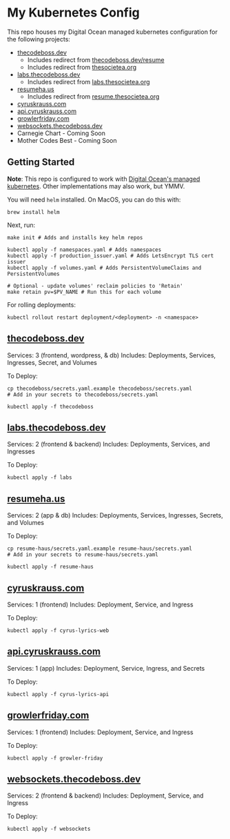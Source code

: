My Kubernetes Config
===

This repo houses my Digital Ocean managed kubernetes configuration for the following projects:
* [thecodeboss.dev](https://thecodeboss.dev)
  * Includes redirect from [thecodeboss.dev/resume](https://thecodeboss.dev/resume)
  * Includes redirect from [thesocietea.org](https://thesocietea.org)
* [labs.thecodeboss.dev](https://labs.thecodeboss.dev)
  * Includes redirect from [labs.thesocietea.org](https://labs.thesocietea.org)
* [resumeha.us](https://resumeha.us)
  * Includes redirect from [resume.thesocietea.org](https://resume.thesocietea.org)
* [cyruskrauss.com](https://cyruskrauss.com)
* [api.cyruskrauss.com](https://api.cyruskrauss.com)
* [growlerfriday.com](https://growlerfriday.com)
* [websockets.thecodeboss.dev](https://websockets.thecodeboss.dev)
* Carnegie Chart - Coming Soon
* Mother Codes Best - Coming Soon

## Getting Started
**Note**: This repo is configured to work with [Digital Ocean's managed
kubernetes](https://www.digitalocean.com/products/kubernetes/).
Other implementations may also work, but YMMV.

You will need `helm` installed. On MacOS, you can do this with:
```
brew install helm
```

Next, run:
```
make init # Adds and installs key helm repos

kubectl apply -f namespaces.yaml # Adds namespaces
kubectl apply -f production_issuer.yaml # Adds LetsEncrypt TLS cert issuer
kubectl apply -f volumes.yaml # Adds PersistentVolumeClaims and PersistentVolumes

# Optional - update volumes' reclaim policies to 'Retain'
make retain pv=$PV_NAME # Run this for each volume
```

For rolling deployments:
```
kubectl rollout restart deployment/<deployment> -n <namespace>
```

## [thecodeboss.dev](https://thecodeboss.dev)

Services: 3 (frontend, wordpress, & db)
Includes: Deployments, Services, Ingresses, Secret, and Volumes

To Deploy:
```
cp thecodeboss/secrets.yaml.example thecodeboss/secrets.yaml
# Add in your secrets to thecodeboss/secrets.yaml

kubectl apply -f thecodeboss
```

## [labs.thecodeboss.dev](https://labs.thecodeboss.dev)

Services: 2 (frontend & backend)
Includes: Deployments, Services, and Ingresses

To Deploy:
```
kubectl apply -f labs
```

## [resumeha.us](https://resumeha.us)

Services: 2 (app & db)
Includes: Deployments, Services, Ingresses, Secrets, and Volumes

To Deploy:
```
cp resume-haus/secrets.yaml.example resume-haus/secrets.yaml
# Add in your secrets to resume-haus/secrets.yaml

kubectl apply -f resume-haus
```

## [cyruskrauss.com](https://cyruskrauss.com)

Services: 1 (frontend)
Includes: Deployment, Service, and Ingress

To Deploy:
```
kubectl apply -f cyrus-lyrics-web
```

## [api.cyruskrauss.com](https://api.cyruskrauss.com)

Services: 1 (app)
Includes: Deployment, Service, Ingress, and Secrets

To Deploy:
```
kubectl apply -f cyrus-lyrics-api
```

## [growlerfriday.com](https://growlerfriday.com)

Services: 1 (frontend)
Includes: Deployment, Service, and Ingress

To Deploy:
```
kubectl apply -f growler-friday
```

## [websockets.thecodeboss.dev](https://websockets.thecodeboss.dev)

Services: 2 (frontend & backend)
Includes: Deployment, Service, and Ingress

To Deploy:
```
kubectl apply -f websockets
```
